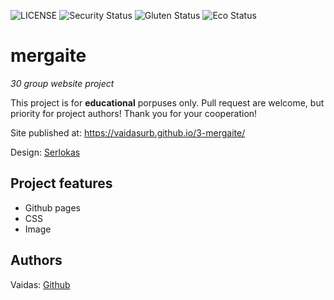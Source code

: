![LICENSE](https://img.shields.io/badge/license-MIT-blue.svg?style=flat-square)
![Security Status](https://img.shields.io/security-headers?label=Security&url=https%3A%2F%2Fgithub.com&style=flat-square)
![Gluten Status](https://img.shields.io/badge/Gluten-Free-green.svg)
![Eco Status](https://img.shields.io/badge/ECO-Friendly-green.svg)

# mergaite

_30 group website project_

This project is for **educational** porpuses only. Pull request are welcome, but priority for project authors! Thank you for your cooperation!

Site published at: https://vaidasurb.github.io/3-mergaite/

Design: [Serlokas](https://cdn.discordapp.com/attachments/648536139677958156/648860542743740428/404-Web-Page-Design-Examples-6.png)

## Project features

-   Github pages
-   CSS
-   Image

## Authors

Vaidas: [Github](https://github.com/VaidasUrb)
